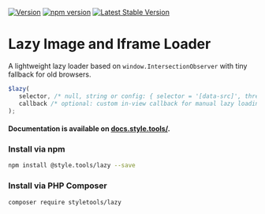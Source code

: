 [![Version](https://img.shields.io/github/release/style-tools/lazy.svg)](https://github.com/style-tools/lazy/releases) [![npm version](https://badge.fury.io/js/%40style.tools%2Flazy.svg)](http://badge.fury.io/js/%40style.tools%2Flazy) [![Latest Stable Version](https://poser.pugx.org/styletools/async/v/stable.png)](https://packagist.org/packages/styletools/lazy)

# Lazy Image and Iframe Loader

A lightweight lazy loader based on `window.IntersectionObserver` with tiny fallback for old browsers.

```javascript
$lazy(
   selector, /* null, string or config: { selector = '[data-src]', threshold=0.006, rootMargin = '0px'} */
   callback /* optional: custom in-view callback for manual lazy loading */
);	
```

#### Documentation is available on [docs.style.tools/](https://docs.style.tools/lazy).

### Install via npm

```bash
npm install @style.tools/lazy --save
```

### Install via PHP Composer

```bash
composer require styletools/lazy
```
